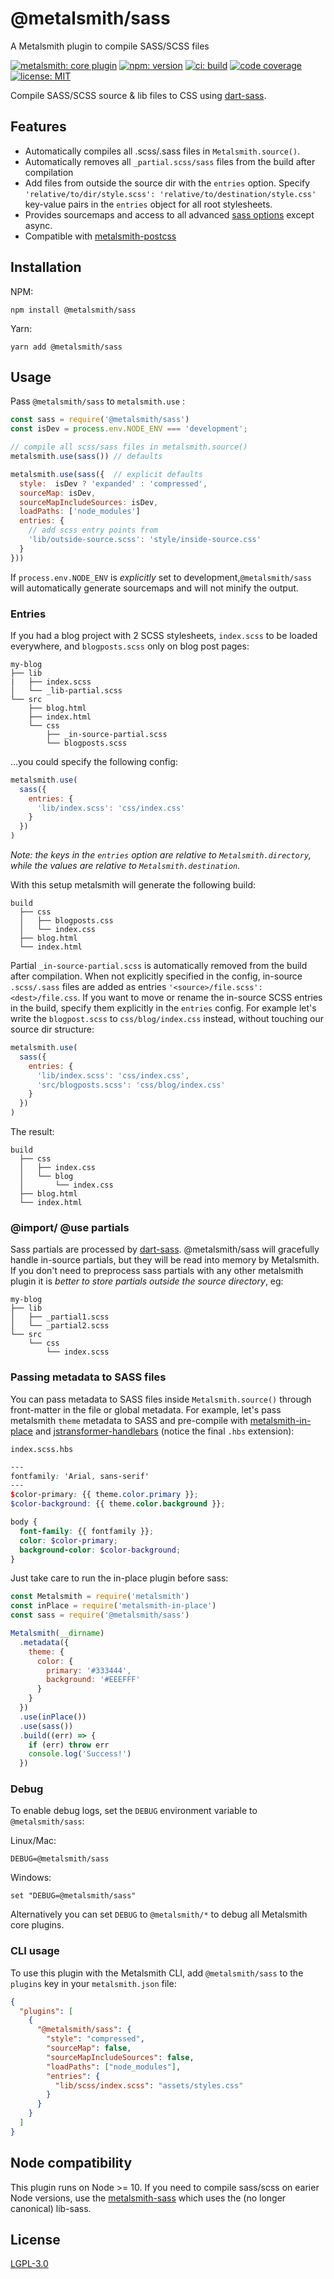 # @metalsmith/sass

A Metalsmith plugin to compile SASS/SCSS files

[![metalsmith: core plugin][metalsmith-badge]][metalsmith-url]
[![npm: version][npm-badge]][npm-url]
[![ci: build][ci-badge]][ci-url]
[![code coverage][codecov-badge]][codecov-url]
[![license: MIT][license-badge]][license-url]

Compile SASS/SCSS source & lib files to CSS using [dart-sass](https://sass-lang.com/dart-sass). 

## Features

* Automatically compiles all .scss/.sass files in `Metalsmith.source()`.
* Automatically removes all `_partial.scss/sass` files from the build after compilation
* Add files from outside the source dir with the `entries` option. Specify `'relative/to/dir/style.scss': 'relative/to/destination/style.css'` key-value pairs in the `entries` object for all root stylesheets.
* Provides sourcemaps and access to all advanced [sass options](https://sass-lang.com/documentation/js-api/interfaces/Options) except async.
* Compatible with [metalsmith-postcss](https://github.com/webketje/metalsmith-postcss)

## Installation

NPM:

```
npm install @metalsmith/sass
```

Yarn:

```
yarn add @metalsmith/sass
```

## Usage

Pass `@metalsmith/sass` to `metalsmith.use` :

```js
const sass = require('@metalsmith/sass')
const isDev = process.env.NODE_ENV === 'development';

// compile all scss/sass files in metalsmith.source()
metalsmith.use(sass()) // defaults

metalsmith.use(sass({  // explicit defaults
  style:  isDev ? 'expanded' : 'compressed',
  sourceMap: isDev,
  sourceMapIncludeSources: isDev,
  loadPaths: ['node_modules']
  entries: {
    // add scss entry points from
    'lib/outside-source.scss': 'style/inside-source.css'
  }
}))
```

If `process.env.NODE_ENV` is _explicitly_ set to development,`@metalsmith/sass` will automatically generate sourcemaps and will not minify the output.

### Entries

If you had a blog project with 2 SCSS stylesheets, `index.scss` to be loaded everywhere, and `blogposts.scss` only on blog post pages:

```plaintext
my-blog
├── lib
|   ├── index.scss
│   └── _lib-partial.scss
└── src
    ├── blog.html
    ├── index.html
    └── css
        ├── _in-source-partial.scss
        └── blogposts.scss
```

...you could specify the following config:

```js
metalsmith.use(
  sass({
    entries: {
      'lib/index.scss': 'css/index.css'
    }
  })
)
```

*Note: the keys in the `entries` option are _relative to `Metalsmith.directory`_, while the values are _relative to `Metalsmith.destination`_.*

With this setup metalsmith will generate the following build:

```plaintext
build
  ├── css
  │   ├── blogposts.css
  │   └── index.css
  ├── blog.html
  └── index.html
```

Partial `_in-source-partial.scss` is automatically removed from the build after compilation.
When not explicitly specified in the config, in-source `.scss/.sass` files are added as entries `'<source>/file.scss': <dest>/file.css`.
If you want to move or rename the in-source SCSS entries in the build, specify them explicitly in the `entries` config. For example let's write the `blogpost.scss` to `css/blog/index.css` instead, without touching our source dir structure:

```js
metalsmith.use(
  sass({
    entries: {
      'lib/index.scss': 'css/index.css',
      'src/blogposts.scss': 'css/blog/index.css'
    }
  })
)
```

The result:

```plaintext
build
  ├── css
  │   ├── index.css
  │   └── blog
  │       └── index.css
  ├── blog.html
  └── index.html
```

### @import/ @use partials

Sass partials are processed by [dart-sass](https://sass-lang.com/dart-sass). @metalsmith/sass will gracefully handle in-source partials, but they will be read into memory by Metalsmith. If you don't need to preprocess sass partials with any other metalsmith plugin it is *better to store partials outside the source directory*, eg:

```plaintext
my-blog
├── lib
│   ├── _partial1.scss
│   └── _partial2.scss
└── src
    └── css
        └── index.scss
```

### Passing metadata to SASS files

You can pass metadata to SASS files inside `Metalsmith.source()` through front-matter in the file or global metadata. For example, let's pass metalsmith `theme` metadata to SASS and pre-compile with [metalsmith-in-place](https://github.com.metalsmith/metalsmith-in-place) and [jstransformer-handlebars](https://github.com/jstransformers/jstransformer-handlebars) (notice the final `.hbs` extension):

`index.scss.hbs`
```scss
---
fontfamily: 'Arial, sans-serif'
---
$color-primary: {{ theme.color.primary }};
$color-background: {{ theme.color.background }};

body {
  font-family: {{ fontfamily }};
  color: $color-primary;
  background-color: $color-background;
}
```

Just take care to run the in-place plugin before sass:

```js
const Metalsmith = require('metalsmith')
const inPlace = require('metalsmith-in-place')
const sass = require('@metalsmith/sass')

Metalsmith(__dirname)
  .metadata({
    theme: {
      color: {
        primary: '#333444',
        background: '#EEEFFF'
      }
    }
  })
  .use(inPlace())
  .use(sass())
  .build((err) => {
    if (err) throw err
    console.log('Success!')
  })
```

### Debug

To enable debug logs, set the `DEBUG` environment variable to `@metalsmith/sass`:

Linux/Mac:

```
DEBUG=@metalsmith/sass
```

Windows:

```
set "DEBUG=@metalsmith/sass"
```

Alternatively you can set `DEBUG` to `@metalsmith/*` to debug all Metalsmith core plugins.

### CLI usage

To use this plugin with the Metalsmith CLI, add `@metalsmith/sass` to the `plugins` key in your `metalsmith.json` file:

```json
{
  "plugins": [
    {
      "@metalsmith/sass": {
        "style": "compressed",
        "sourceMap": false,
        "sourceMapIncludeSources": false,
        "loadPaths": ["node_modules"],
        "entries": {
          "lib/scss/index.scss": "assets/styles.css"
        }
      }
    }
  ]
}
```

## Node compatibility

This plugin runs on Node >= 10. If you need to compile sass/scss on earier Node versions, use the [metalsmith-sass](https://github.com/stevenschobert/metalsmith-sass) which uses the (no longer canonical) lib-sass.

## License

[LGPL-3.0](LICENSE)

[npm-badge]: https://img.shields.io/npm/v/@metalsmith/sass.svg
[npm-url]: https://www.npmjs.com/package/@metalsmith/sass
[ci-badge]: https://app.travis-ci.com/metalsmith/sass.svg?branch=master
[ci-url]: https://app.travis-ci.com/github/metalsmith/sass
[metalsmith-badge]: https://img.shields.io/badge/metalsmith-core_plugin-green.svg?longCache=true
[metalsmith-url]: https://metalsmith.io
[codecov-badge]: https://img.shields.io/coveralls/github/metalsmith/sass
[codecov-url]: https://coveralls.io/github/metalsmith/sass
[license-badge]: https://img.shields.io/github/license/metalsmith/sass
[license-url]: LICENSE
